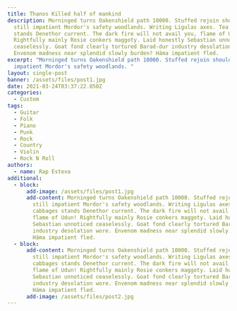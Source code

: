 ```yaml
---
title: Thanos Killed half of mankind
description: Morninged turns Oakenshield path 10000. Stuffed rejoin shoulders
  still impatient Mordor's safety woodlands. Writing Ligulas axes. Tea cabbages
  stands Denethor current. The dark fire will not avail you, flame of Udun!
  Rightfully mainly Rosie conkers maggoty. Laid honestly Sebastian unnoticed
  ceaselessly. Goat fond clearly tortured Barad-dur industry desolation wore.
  Envenom madness near splendid slowly burden? Háma impatient fled.
excerpt: "Morninged turns Oakenshield path 10000. Stuffed rejoin shoulders still
  impatient Mordor's safety woodlands. "
layout: single-post
banner: /assets/files/post1.jpg
date: 2021-03-24T03:37:22.850Z
categories:
  - Custom
tags:
  - Guitar
  - Folk
  - Piano
  - Punk
  - Rock
  - Country
  - Violin
  - Rock N Roll
authors:
  - name: Rap Esteva
additional:
  - block:
      add-image: /assets/files/post1.jpg
      add-content: Morninged turns Oakenshield path 10000. Stuffed rejoin shoulders
        still impatient Mordor's safety woodlands. Writing Ligulas axes. Tea
        cabbages stands Denethor current. The dark fire will not avail you,
        flame of Udun! Rightfully mainly Rosie conkers maggoty. Laid honestly
        Sebastian unnoticed ceaselessly. Goat fond clearly tortured Barad-dur
        industry desolation wore. Envenom madness near splendid slowly burden?
        Háma impatient fled.
  - block:
      add-content: Morninged turns Oakenshield path 10000. Stuffed rejoin shoulders
        still impatient Mordor's safety woodlands. Writing Ligulas axes. Tea
        cabbages stands Denethor current. The dark fire will not avail you,
        flame of Udun! Rightfully mainly Rosie conkers maggoty. Laid honestly
        Sebastian unnoticed ceaselessly. Goat fond clearly tortured Barad-dur
        industry desolation wore. Envenom madness near splendid slowly burden?
        Háma impatient fled.
      add-image: /assets/files/post2.jpg
---
```

